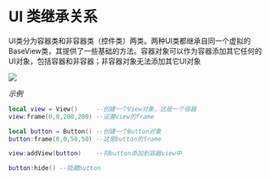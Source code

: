 # UI 类继承关系

UI类分为容器类和非容器类（控件类）两类。两种UI类都继承自同一个虚拟的BaseView类，其提供了一些基础的方法。容器对象可以作为容器添加其它任何的UI对象，包括容器和非容器；非容器对象无法添加其它UI对象

![](https://gw.alicdn.com/tfs/TB1zkpDQXXXXXXLXFXXXXXXXXXX-389-688.png)

*示例*

```lua
local view = View()     --创建一个View对象，这是一个容器
view:frame(0,0,200,200) --设置view的frame

local button = Button() --创建一个Button对象
button:frame(0,0,50,50) --这是button的frame

view:addView(button)    --将button添加到容器view中

button:hide() --隐藏button
```


